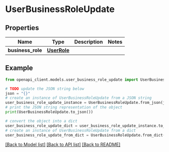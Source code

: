 # UserBusinessRoleUpdate


## Properties

Name | Type | Description | Notes
------------ | ------------- | ------------- | -------------
**business_role** | [**UserRole**](UserRole.md) |  | 

## Example

```python
from openapi_client.models.user_business_role_update import UserBusinessRoleUpdate

# TODO update the JSON string below
json = "{}"
# create an instance of UserBusinessRoleUpdate from a JSON string
user_business_role_update_instance = UserBusinessRoleUpdate.from_json(json)
# print the JSON string representation of the object
print(UserBusinessRoleUpdate.to_json())

# convert the object into a dict
user_business_role_update_dict = user_business_role_update_instance.to_dict()
# create an instance of UserBusinessRoleUpdate from a dict
user_business_role_update_from_dict = UserBusinessRoleUpdate.from_dict(user_business_role_update_dict)
```
[[Back to Model list]](../README.md#documentation-for-models) [[Back to API list]](../README.md#documentation-for-api-endpoints) [[Back to README]](../README.md)


